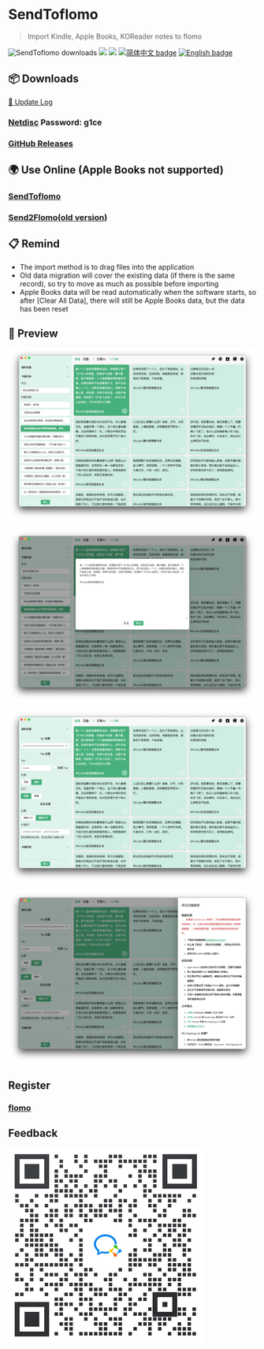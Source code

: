 # SendToflomo
> Import Kindle, Apple Books, KOReader notes to flomo

![SendToflomo downloads](https://img.shields.io/github/downloads/Tit1e/SendToflomo/total)
![](https://img.shields.io/badge/license-GPL-green.svg)
[![](https://img.shields.io/badge/即刻-@直走的螃蟹-FFE440.svg)](https://web.okjike.com/u/FFDB1E46-63DC-43BE-AA1A-36F3D9CD0017)
[![简体中文 badge](https://img.shields.io/badge/%E7%AE%80%E4%BD%93%E4%B8%AD%E6%96%87-Simplified%20Chinese-blue)](./README.md)
[![English badge](https://img.shields.io/badge/%E8%8B%B1%E6%96%87-English-blue)](./README_en_US.md)

## 📦 Downloads
[📝 Update Log](./UPDATE_LOG.md)

### [Netdisc](https://wwyh.lanzoue.com/b02e0ddbe) Password: g1ce
### [GitHub Releases](https://github.com/Tit1e/SendToflomo/releases)

## 🌍 Use Online (Apple Books not supported)
### [SendToflomo](https://tit1e.github.io/kindle2Flomo/)
### [Send2Flomo(old version)](https://tit1e.github.io/kindle2Flomo/old/)

## 📋 Remind
* The import method is to drag files into the application
* Old data migration will cover the existing data (if there is the same record), so try to move as much as possible before importing
* Apple Books data will be read automatically when the software starts, so after [Clear All Data], there will still be Apple Books data, but the data has been reset


## 👀 Preview
![](./screenshot/1.png)

![](./screenshot/2.png)

![](./screenshot/3.png)

![](./screenshot/4.png)

## Register
### [flomo](https://flomoapp.com/register2/?MTAzNDE)


## Feedback
![](./screenshot/qrcode.png)

